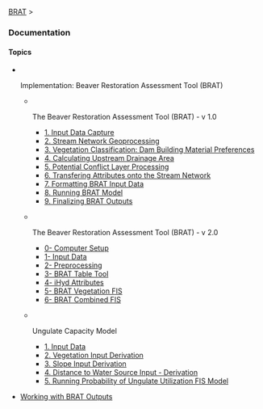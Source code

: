 [BRAT](http://brat.joewheaton.org/home)‎ > ‎

### Documentation

#### Topics

- ​

  Implementation: Beaver Restoration Assessment Tool (BRAT)

  - ​

    The Beaver Restoration Assessment Tool (BRAT) - v 1.0

    - [1. Input Data Capture](http://brat.joewheaton.org/home/documentation/manual-implementation/beaver-dam-capacity-model/1-input-data)
    - [2. Stream Network Geoprocessing](http://brat.joewheaton.org/home/documentation/manual-implementation/beaver-dam-capacity-model/2-perennial-water-sources)
    - [3. Vegetation Classification: Dam Building Material Preferences](http://brat.joewheaton.org/home/documentation/manual-implementation/beaver-dam-capacity-model/3-wood-for-building-materials)
    - [4. Calculating Upstream Drainage Area](http://brat.joewheaton.org/home/documentation/manual-implementation/beaver-dam-capacity-model/4-dam-building-at-base-flow)
    - [5. Potential Conflict Layer Processing](http://brat.joewheaton.org/home/documentation/manual-implementation/beaver-dam-capacity-model/potential-conflict)
    - [6. Transfering Attributes onto the Stream Network](http://brat.joewheaton.org/home/documentation/manual-implementation/beaver-dam-capacity-model/putting-attributes-on-stream-network)
    - [7. Formatting BRAT Input Data](http://brat.joewheaton.org/home/documentation/manual-implementation/beaver-dam-capacity-model/7-final-data-preparation)
    - [8. Running BRAT Model](http://brat.joewheaton.org/home/documentation/manual-implementation/beaver-dam-capacity-model/5-dams-persist-at-high-flows)
    - [9. Finalizing BRAT Outputs](http://brat.joewheaton.org/home/documentation/manual-implementation/beaver-dam-capacity-model/6-putting-it-together-visualizing-output)

  - ​

    The Beaver Restoration Assessment Tool (BRAT) - v 2.0

    - [0- Computer Setup](http://brat.joewheaton.org/home/documentation/manual-implementation/the-beaver-restoration-assessment-tool-brat---v-2-0/0---computer-setup)
    - [1- Input Data](http://brat.joewheaton.org/home/documentation/manual-implementation/the-beaver-restoration-assessment-tool-brat---v-2-0/1-input-data)
    - [2- Preprocessing](http://brat.joewheaton.org/home/documentation/manual-implementation/the-beaver-restoration-assessment-tool-brat---v-2-0/2--preprocessing)
    - [3- BRAT Table Tool](http://brat.joewheaton.org/home/documentation/manual-implementation/the-beaver-restoration-assessment-tool-brat---v-2-0/3--brat-table-tool)
    - [4- iHyd Attributes](http://brat.joewheaton.org/home/documentation/manual-implementation/the-beaver-restoration-assessment-tool-brat---v-2-0/4--ihyd-attributes)
    - [5- BRAT Vegetation FIS](http://brat.joewheaton.org/home/documentation/manual-implementation/the-beaver-restoration-assessment-tool-brat---v-2-0/5--brat-vegetation-fis)
    - [6- BRAT Combined FIS](http://brat.joewheaton.org/home/documentation/manual-implementation/the-beaver-restoration-assessment-tool-brat---v-2-0/6--brat-combined-fis)

  - ​

    Ungulate Capacity Model

    - [1. Input Data](http://brat.joewheaton.org/home/documentation/manual-implementation/ungulate-capacity-model/1-input-data)
    - [2. Vegetation Input Derivation](http://brat.joewheaton.org/home/documentation/manual-implementation/ungulate-capacity-model/2-landcover-input-derivation)
    - [3. Slope Input Derivation](http://brat.joewheaton.org/home/documentation/manual-implementation/ungulate-capacity-model/3-slope-input-derivation)
    - [4. Distance to Water Source Input - Derivation](http://brat.joewheaton.org/home/documentation/manual-implementation/ungulate-capacity-model/4-distance-to-water-source-input---derivation)
    - [5. Running Probability of Ungulate Utilization FIS Model](http://brat.joewheaton.org/home/documentation/manual-implementation/ungulate-capacity-model/5-running-ungulate-capacity-fis-model)

- [Working with BRAT Outputs](http://brat.joewheaton.org/home/documentation/working-with-brat-outputs)